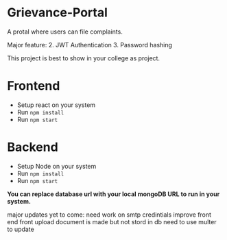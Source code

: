 # Grievance-Portal
A protal where users can file complaints.


Major feature:
2. JWT Authentication 
3. Password hashing 

This project is best to show in your college as project.

# Frontend
- Setup react on your system
- Run `npm install`
- Run `npm start`

# Backend
- Setup Node on your system
- Run `npm install`
- Run `npm start`

<strong>You can replace database url with your local mongoDB URL to run in your system.</strong>

major updates yet to come:
need work on smtp credintials
improve front end
front upload document is made but not stord in db need to use multer to update
